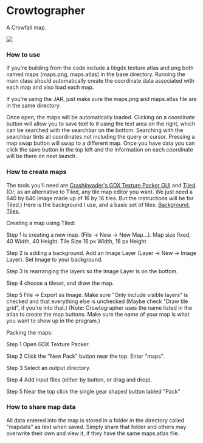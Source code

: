# Crowtographer
A Crowfall map.

![](https://i.imgur.com/k4eAd85.png)

### How to use
If you're building from the code include a libgdx texture atlas and png both named maps (maps.png, maps.atlas) in the base directory. Running the main class should automatically create the coordinate data associated with each map and also load each map.

If you're using the JAR, just make sure the maps.png and maps.atlas file are in the same directory.

Once open, the maps will be automatically loaded. Clicking on a coordinate button will allow you to save text to it using the text area on the right, which can be searched with the searchbar on the bottom. Searching with the searchbar tints all coordinates not including the query or cursor. Pressing a map swap button will swap to a different map. Once you have data you can click the save button in the top left and the information on each coordinate will be there on next launch.


### How to create maps
The tools you'll need are [CrashInvader's GDX Texture Packer GUI](https://github.com/crashinvaders/gdx-texture-packer-gui) and [Tiled](https://www.mapeditor.org/).
(Or, as an alternative to Tiled, any tile map editor you want. We just need a 640 by 640 image made up of 16 by 16 tiles. But the instructions will be for Tiled.)
Here is the background I use, and a basic set of tiles: [Background,](https://i.imgur.com/IuJbeYu.png) [Tiles.](https://i.imgur.com/GE2svba.png)

Creating a map using Tiled:

Step 1 is creating a new map. (File -> New -> New Map...). Map size fixed, 40 Width, 40 Height. Tile Size 16 px Width, 16 px Height

Step 2 is adding a background. Add an Image Layer (Layer -> New -> Image Layer). Set Image to your background.

Step 3 is rearranging the layers so the Image Layer is on the bottom.

Step 4 choose a tileset, and draw the map.

Step 5 File -> Export as Image. Make sure "Only include visible layers" is checked and that everything else is unchecked (Maybe check "Draw tile grid", if you're into that.)
(Note: Crowtographer uses the name listed in the atlas to create the map buttons. Make sure the name of your map is what you want to show up in the program.)

Packing the maps:

Step 1 Open GDX Texture Packer.

Step 2 Click the "New Pack" button near the top. Enter "maps".

Step 3 Select an output directory.

Step 4 Add input files (either by button, or drag and drop).

Step 5 Near the top click the single gear shaped button labled "Pack"

### How to share map data
All data entered into the map is stored in a folder in the directory called "mapdata" as text when saved. Simply share that folder and others may overwrite their own and view it, if they have the same maps.atlas file.
